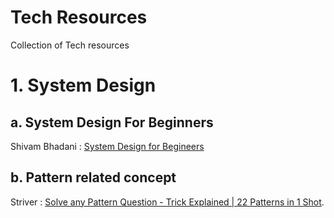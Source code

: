 # Tech Resources
Collection of Tech resources

# 1. System Design
##    a. System Design For Beginners
Shivam Bhadani : [System Design for Begineers](https://medium.com/@shivambhadani_/system-design-for-beginners-everything-you-need-in-one-article-c74eb702540b) 

##    b. Pattern related concept
Striver : [Solve any Pattern Question - Trick Explained | 22 Patterns in 1 Shot](https://www.youtube.com/watch?v=tNm_NNSB3_w&list=PLgUwDviBIf0oF6QL8m22w1hIDC1vJ_BHz&index=5).
